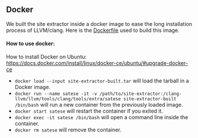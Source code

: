 ## Docker

We built the site extractor inside a docker image to ease the long installation process of LLVM/clang.
Here is the [Dockerfile](./Dockerfile) used to build this image.

#### How to use docker:

How to install Docker on Ubuntu: https://docs.docker.com/install/linux/docker-ce/ubuntu/#upgrade-docker-ce

* `docker load --input site-extractor-built.tar` will load the tarball in a Docker image.
* `docker run --name satese -it -v /path/to/site-extractor:/clang-llvm/llvm/tools/clang/tools/extra/satese site-extractor-built /bin/bash` will run a new container from the previously loaded image.
* `docker start satese` will restart the container if you exited it.
* `docker exec -it satese /bin/bash` will open a command line inside the container.
* `docker rm satese` will remove the container.
